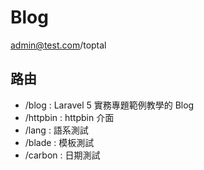 # Blog

admin@test.com/toptal

## 路由
* /blog : Laravel 5 實務專題範例教學的 Blog 
* /httpbin : httpbin 介面
* /lang : 語系測試
* /blade : 模板測試
* /carbon : 日期測試

